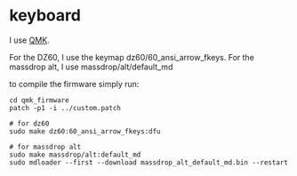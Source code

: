 # keyboard

I use [QMK](https://github.com/qmk/qmk_firmware).

For the DZ60, I use the keymap dz60/60_ansi_arrow_fkeys.
For the massdrop alt, I use massdrop/alt/default_md

to compile the firmware simply run:
```
cd qmk_firmware
patch -p1 -i ../custom.patch

# for dz60
sudo make dz60:60_ansi_arrow_fkeys:dfu

# for massdrop alt
sudo make massdrop/alt:default_md
sudo mdloader --first --download massdrop_alt_default_md.bin --restart
```
